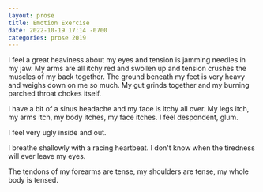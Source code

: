 ```yaml
---
layout: prose
title: Emotion Exercise
date: 2022-10-19 17:14 -0700
categories: prose 2019
---
```


I feel a great heaviness about my eyes and tension is jamming needles in my jaw.
My arms are all itchy red and swollen up and tension crushes the muscles of my back together.
The ground beneath my feet is very heavy and weighs down on me so much.
My gut grinds together and my burning parched throat chokes itself.

I have a bit of a sinus headache and my face is itchy all over.
My legs itch, my arms itch, my body itches, my face itches.
I feel despondent, glum.

I feel very ugly inside and out.

I breathe shallowly with a racing heartbeat.
I don't know when the tiredness will ever leave my eyes.

The tendons of my forearms are tense, my shoulders are tense, my whole body is tensed.
